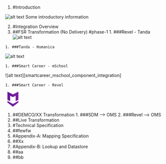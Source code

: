 1.  #Introduction

![alt text][solution_overview]
Some introductory information

2.  #Integration Overview
  1. ##FSR Transformation (No Delivery) #phase-1
    1. ###Revel - Tanda
![alt text][revel_tanda_component_integration]

    1. ###Tanda - Humanica
![alt text][tanda_humanica_component_integration]

    1. ###Smart Career - mSchool
![alt text][smartcareer_mschool_component_integration]

    1. ###Smart Career - Revel
![alt text][smartcareer_revel_component_integration]

  1. ##DEMCO/XX Transformation
    1. ###SDM --> OMS
    2. ###Revel --> OMS
  2. ##Live Transformation
1.  #Technical Specification
  1. ##fewfw
2. #Appendix-A: Mapping Specification
  1. ##Xx
3. #Appendix-B: Lookup and Datastore
  1. ##aa
  2. ##bb


[solution_overview]: https://www.lucidchart.com/publicSegments/view/9cea77c6-1485-4574-ac74-56ec84dd9bc8/image.png "Solution Overview"

[revel_tanda_component_integration]: https://www.lucidchart.com/publicSegments/view/e0e09a77-270a-4171-8bbd-2439d71c3b2b/image.png "High Level Integraion of Revel and Tanda"

[tanda_humanica_component_integration]: xx.png "High Level Integraion of Tanda and Humanica"

[smartcareer_revel_component_integration]: https://github.com/adam-p/markdown-here/raw/master/src/common/images/icon48.png "High Level Integraion of Smart Career and Revel"

[revel_mschool_component_integration]: https://github.com/adam-p/markdown-here/raw/master/src/common/images/icon48.png "High Level Integraion of Revel and mSchool"

